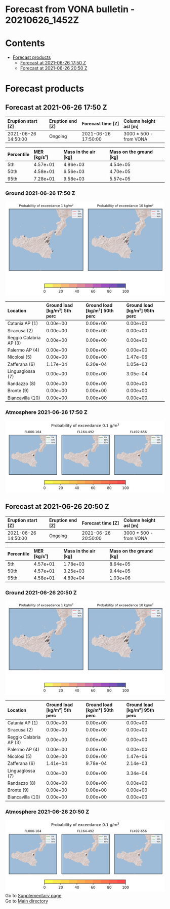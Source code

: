
Forecast from VONA bulletin - 20210626_1452Z
============================================

Contents
========

* [Forecast products](#forecast-products)
	* [Forecast at 2021-06-26 17:50 Z](#forecast-at-2021-06-26-1750-z)
	* [Forecast at 2021-06-26 20:50 Z](#forecast-at-2021-06-26-2050-z)

# Forecast products

## Forecast at 2021-06-26 17:50 Z
  

|Eruption start [Z]|Eruption end [Z]|Forecast time [Z]|Column height asl [m]|
| :--- | :--- | :--- | :--- |
|2021-06-26 14:50:00|Ongoing|2021-06-26 17:50:00|3000 ± 500 - from VONA|
  
  

|Percentile|MER [kg/s¹]|Mass in the air [kg]|Mass on the ground [kg]|
| :--- | :--- | :--- | :--- |
|5th|4.57e+01|4.96e+03|4.54e+05|
|50th|4.58e+01|6.56e+03|4.70e+05|
|95th|7.28e+01|9.58e+03|5.57e+05|
  

### Ground 2021-06-26 17:50 Z
  
![](./figures/probability_grd_2021_06_26_1750_scenario_1.png)  
  
  
  
  
  
  
  
  
  

|Location|Ground load [kg/m²] 5th perc|Ground load [kg/m²] 50th perc|Ground load [kg/m²] 95th perc|
| :--- | :--- | :--- | :--- |
|Catania AP (1)|0.00e+00|0.00e+00|0.00e+00|
|Siracusa (2)|0.00e+00|0.00e+00|0.00e+00|
|Reggio Calabria AP (3)|0.00e+00|0.00e+00|0.00e+00|
|Palermo AP (4)|0.00e+00|0.00e+00|0.00e+00|
|Nicolosi (5)|0.00e+00|0.00e+00|1.47e-06|
|Zafferana (6)|1.17e-04|6.20e-04|1.05e-03|
|Linguaglossa (7)|0.00e+00|0.00e+00|3.05e-04|
|Randazzo (8)|0.00e+00|0.00e+00|0.00e+00|
|Bronte (9)|0.00e+00|0.00e+00|0.00e+00|
|Biancavilla (10)|0.00e+00|0.00e+00|0.00e+00|
  

### Atmosphere 2021-06-26 17:50 Z
  
![](./figures/probability_air_2021_06_26_1750_scenario_1_conclev_1.png)
## Forecast at 2021-06-26 20:50 Z
  

|Eruption start [Z]|Eruption end [Z]|Forecast time [Z]|Column height asl [m]|
| :--- | :--- | :--- | :--- |
|2021-06-26 14:50:00|Ongoing|2021-06-26 20:50:00|3000 ± 500 - from VONA|
  
  

|Percentile|MER [kg/s¹]|Mass in the air [kg]|Mass on the ground [kg]|
| :--- | :--- | :--- | :--- |
|5th|4.57e+01|1.78e+03|8.64e+05|
|50th|4.57e+01|3.25e+03|9.44e+05|
|95th|4.58e+01|4.89e+04|1.03e+06|
  

### Ground 2021-06-26 20:50 Z
  
![](./figures/probability_grd_2021_06_26_2050_scenario_1.png)  
  
  
  
  
  
  
  
  
  

|Location|Ground load [kg/m²] 5th perc|Ground load [kg/m²] 50th perc|Ground load [kg/m²] 95th perc|
| :--- | :--- | :--- | :--- |
|Catania AP (1)|0.00e+00|0.00e+00|0.00e+00|
|Siracusa (2)|0.00e+00|0.00e+00|0.00e+00|
|Reggio Calabria AP (3)|0.00e+00|0.00e+00|0.00e+00|
|Palermo AP (4)|0.00e+00|0.00e+00|0.00e+00|
|Nicolosi (5)|0.00e+00|0.00e+00|1.47e-06|
|Zafferana (6)|1.41e-04|9.78e-04|2.14e-03|
|Linguaglossa (7)|0.00e+00|0.00e+00|3.34e-04|
|Randazzo (8)|0.00e+00|0.00e+00|0.00e+00|
|Bronte (9)|0.00e+00|0.00e+00|0.00e+00|
|Biancavilla (10)|0.00e+00|0.00e+00|0.00e+00|
  

### Atmosphere 2021-06-26 20:50 Z
  
![](./figures/probability_air_2021_06_26_2050_scenario_1_conclev_1.png)  
Go to [Supplementary page](Supplementary_page.md)  
Go to [Main directory](https://github.com/federicapardini/Real_time_ash_forecast)